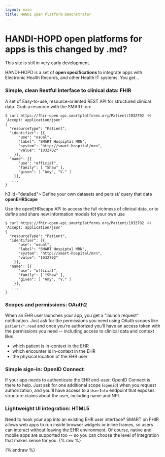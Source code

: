```yaml
---
layout: main
title: HANDI open Platform Demonstrator
---
```


# HANDI-HOPD open platforms for apps  is this changed by .md?

<div class='alert alert-dismissable alert-info'>This site is still in very early development.</div>

HANDI-HOPD is a set of **open specifications** to integrate apps with
Electronic Health Records, and other
Health IT systems. You get...

<h3 id="clean"> Simple, clean Restful interface to clinical data:  <b>FHIR</b></h3>

A set of Easy-to-use, resource-oriented REST API for structured clinical data. Grab a
resource with the SMART-on:

```
$ curl https://fhir-open-api.smartplatforms.org/Patient/1032702 -H 'Accept: application/json'
{
  "resourceType": "Patient",
  "identifier": [{
      "use": "usual",
      "label": "SMART Hospiptal MRN",
      "system": "http://smart-hospital/mrn",
      "value": "1032702"
    }],
  "name": [{
      "use": "official",
      "family": [ "Shaw" ],
      "given": [ "Amy", "V." ]
    }], 
   ...
}
```
h3 id="detailed"> Define your own datasets and persist/ query that data  <b>openEHRScape</b></h3>

Use the openEHRscape API to access the full richness of clinical data, or to define and share new information models fot your own use
```
$ curl https://fhir-open-api.smartplatforms.org/Patient/1032702 -H 'Accept: application/json'
{
  "resourceType": "Patient",
  "identifier": [{
      "use": "usual",
      "label": "SMART Hospiptal MRN",
      "system": "http://smart-hospital/mrn",
      "value": "1032702"
    }],
  "name": [{
      "use": "official",
      "family": [ "Shaw" ],
      "given": [ "Amy", "V." ]
    }], 
   ...
}
```

<h3 id="oauth">Scopes and permissions:  <b>OAuth2</b></h3>

When an EHR user launches your app, you get a "launch request" notification.
Just ask for the permissions you need using OAuth scopes like `patient/*.read`
and once you're authorized you'll have an access token with the permissions you
need -- including access to clinical data and context like:

 * which patient is in-context in the EHR
 * which encounter is in-context in the EHR
 * the physical location of the EHR user

<h3 id="openid">Simple sign-in:  <b>OpenID Connect</b></h3>

If your app needs to authenticate the EHR end-user, OpenID Connect is there to
help. Just ask for one additional scope (`openid`) when you request
authorization, and you'll have access to a `UserInfo` endpoint that exposes
structure claims about the user, including name and NPI.

<h3 id="html">Lightweight UI integration:  <b>HTML5</b></h3>

Need to hook your app into an existing EHR user interface? SMART on FHIR allows
web apps to run inside browser widgets or inline frames, so users can interact
without leaving the EHR environment. Of course, native and mobile apps are
supported too -- so you can choose the level of integration that makes sense
for you.
{% raw %}
<!--
<example>
**An example here**
<pre>
pre
</pre>
</example>
-->
{% endraw %}

